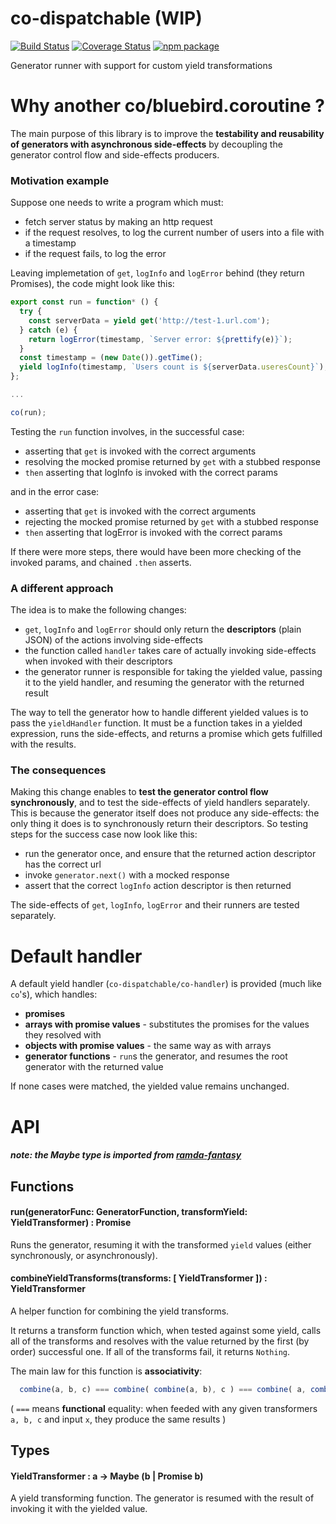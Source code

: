 # co-dispatchable (WIP)
[![Build Status](https://travis-ci.org/Naissur/co-dispatchable.svg?branch=master)](https://travis-ci.org/Naissur/co-dispatchable)
[![Coverage Status](https://coveralls.io/repos/Naissur/co-dispatchable/badge.svg?branch=master&service=github)](https://coveralls.io/github/Naissur/co-dispatchable?branch=master)
[![npm package](https://badge.fury.io/js/co-dispatchable.svg)](https://badge.fury.io/js/co-dispatchable)

Generator runner with support for custom yield transformations

# Why another co/bluebird.coroutine ?

The main purpose of this library is to improve the **testability and reusability of generators with asynchronous side-effects** by decoupling the generator control flow and side-effects producers.


### Motivation example

Suppose one needs to write a program which must:

- fetch server status by making an http request
- if the request resolves, to log the current number of users into a file with a timestamp
- if the request fails, to log the error

Leaving implemetation of `get`, `logInfo` and `logError` behind (they return Promises), the code might look like this:

```javascript
export const run = function* () {
  try {
    const serverData = yield get('http://test-1.url.com');
  } catch (e) {
    return logError(timestamp, `Server error: ${prettify(e)}`);
  }
  const timestamp = (new Date()).getTime();
  yield logInfo(timestamp, `Users count is ${serverData.useresCount}`);
};

...

co(run);
```

Testing the `run` function involves, in the successful case:

- asserting that `get` is invoked with the correct arguments
- resolving the mocked promise returned by `get` with a stubbed response
- `then` asserting that logInfo is invoked with the correct params

and in the error case:

- asserting that `get` is invoked with the correct arguments
- rejecting the mocked promise returned by `get` with a stubbed response
- `then` asserting that logError is invoked with the correct params

If there were more steps, there would have been more checking of the invoked params, and chained `.then` asserts.



### A different approach

The idea is to make the following changes:

- `get`, `logInfo` and `logError` should only return the **descriptors** (plain JSON) of the actions involving side-effects
- the function called `handler` takes care of actually invoking side-effects when invoked with their descriptors 
- the generator runner is responsible for taking the yielded value, passing it to the yield handler, and resuming the generator with the returned result

The way to tell the generator how to handle different yielded values is to pass the `yieldHandler` function. It must be a function takes in a yielded expression, runs the side-effects, and returns a promise which gets fulfilled with the results.

### The consequences

Making this change enables to **test the generator control flow synchronously**, and to test the side-effects of yield handlers separately. This is because the generator itself does not produce any side-effects: the only thing it does is to synchronously return their descriptors. So testing steps for the success case now look like this:

- run the generator once, and ensure that the returned action descriptor has the correct url
- invoke `generator.next()` with a mocked response
- assert that the correct `logInfo` action descriptor is then returned

The side-effects of `get`, `logInfo`, `logError` and their runners are tested separately.

# Default handler

A default yield handler (`co-dispatchable/co-handler`) is provided (much like `co`'s), which handles:

- **promises**
- **arrays with promise values** - substitutes the promises for the values they resolved with
- **objects with promise values** - the same way as with arrays
- **generator functions** - `run`s the generator, and resumes the root generator with the returned value

If none cases were matched, the yielded value remains unchanged.


# API

##### note: the Maybe type is imported from [ramda-fantasy](https://www.npmjs.com/package/ramda-fantasy)


## Functions


#### run(generatorFunc: GeneratorFunction, transformYield: YieldTransformer) : Promise

Runs the generator, resuming it with the transformed `yield` values (either synchronously, or asynchronously).


#### combineYieldTransforms(transforms: [ YieldTransformer ]) : YieldTransformer

A helper function for combining the yield transforms.

It returns a transform function which, when tested against some yield, calls all of the transforms and resolves with the value returned by the first (by order) successful one. If all of the transforms fail, it returns `Nothing`.

The main law for this function is **associativity**:

```javascript
  combine(a, b, c) === combine( combine(a, b), c ) === combine( a, combine(b, c) )
```

( `===` means **functional** equality: when feeded with any given transformers `a, b, c` and input `x`, they produce the same results )


## Types


#### YieldTransformer : a -> Maybe (b | Promise b)

A yield transforming function. The generator is resumed with the result of invoking it with the yielded value.

